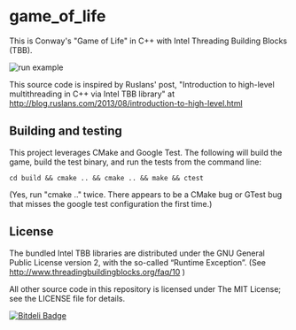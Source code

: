 # game_of_life

This is Conway's "Game of Life" in C++ with Intel Threading Building Blocks (TBB).

![run example](https://raw.github.com/cpowell/game_of_life/master/animation.gif)

This source code is inspired by Ruslans' post, "Introduction to high-level multithreading in C++ via Intel TBB library" at http://blog.ruslans.com/2013/08/introduction-to-high-level.html

## Building and testing

This project leverages CMake and Google Test. The following will build the game, build the test binary, and run the tests from the command line:

```
cd build && cmake .. && cmake .. && make && ctest
```

(Yes, run "cmake .." twice. There appears to be a CMake bug or GTest bug that misses the google test configuration the first time.)

## License

The bundled Intel TBB libraries are distributed under the GNU General Public License version 2, with the so-called “Runtime Exception”. (See http://www.threadingbuildingblocks.org/faq/10 )

All other source code in this repository is licensed under The MIT License; see the LICENSE file for details.


[![Bitdeli Badge](https://d2weczhvl823v0.cloudfront.net/cpowell/game_of_life/trend.png)](https://bitdeli.com/free "Bitdeli Badge")

